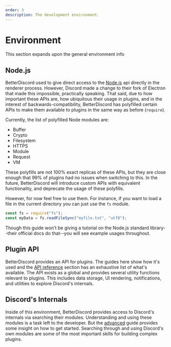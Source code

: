 ```yaml
---
order: 3
description: The development environment.
---
```


# Environment

This section expands upon the general environment info

## Node.js

BetterDiscord used to give direct access to the [Node.js](https://nodejs.org/) api directly in the renderer process. However, Discord made a change to their fork of Electron that made this impossible, practically speaking. That said, due to how important these APIs are, how ubiquitous their usage in plugins, and in the interest of backwards-compatibility, BetterDiscord has polyfilled certain APIs to make them available to plugins in the same way as before (`require`).

Currently, the list of polyfilled Node modules are:

- Buffer
- Crypto
- Filesystem
- HTTPS
- Module
- Request
- VM

These polyfills are not 100% exact replicas of these APIs, but they are close enough that 99% of plugins had no issues when switching to this. In the future, BetterDiscord will introduce custom APIs with equivalent functionality, and deprecate the usage of these polyfills.

However, for now feel free to use them. For instance, if you want to load a file in the current directory you can just use the `fs` module.
```js
const fs = require("fs");
const myData = fs.readFileSync("myfile.txt", "utf8");
```

Though this guide won't be giving a tutorial on the Node.js standard library--their official docs do that--you will see example usages throughout.

## Plugin API

BetterDiscord provides an API for plugins. The guides here show how it's used and the [API reference](/api/) section has an exhaustive list of what's available. The API exists as a global and provides several utility functions relevant to plugins. This includes data storage, UI rendering, notifications, and utilities to explore Discord's internals.

## Discord's Internals

Inside of this environment, BetterDiscord provides access to Discord's internals via searching their modules. Understanding and using these modules is a task left to the developer. But the [advanced](../advanced/patching.md) guide provides some insight on how to get started. Searching through and using Discord's own modules are some of the most important skills for building complex plugins.